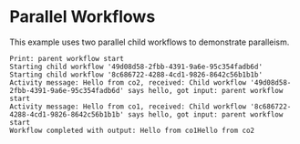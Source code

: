 # Parallel Workflows

This example uses two parallel child workflows to demonstrate paralleism.

```
Print: parent workflow start
Starting child workflow '49d08d58-2fbb-4391-9a6e-95c354fadb6d'
Starting child workflow '8c686722-4288-4cd1-9826-8642c56b1b1b'
Activity message: Hello from co2, received: Child workflow '49d08d58-2fbb-4391-9a6e-95c354fadb6d' says hello, got input: parent workflow start
Activity message: Hello from co1, received: Child workflow '8c686722-4288-4cd1-9826-8642c56b1b1b' says hello, got input: parent workflow start
Workflow completed with output: Hello from co1Hello from co2
```
